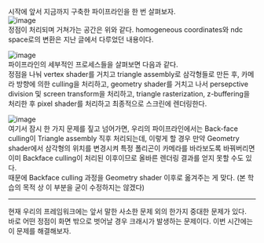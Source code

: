 시작에 앞서 지금까지 구축한 파이프라인을 한 번 살펴보자.  
![image](https://user-images.githubusercontent.com/63915665/194317069-620c236f-7161-473d-acb4-f05216828ee0.png)  
정점이 처리되며 거쳐가는 공간은 위와 같다. homogeneous coordinates와 ndc space로의 변환은 지난 글에서 다루었던 내용이다.  

![image](https://user-images.githubusercontent.com/63915665/194317292-19fdddee-08cb-431b-b26a-88e85971893f.png)  
파이프라인의 세부적인 프로세스들을 살펴보면 다음과 같다.  
정점을 나눠 vertex shader를 거치고 triangle assembly로 삼각형들로 만든 후, 카메라 방향에 의한 culling을 처리하고, geometry shader를 거치고 나서 persepctive division 및 screen transform을 처리하고, triangle rasterization, z-buffering을 처리한 후 pixel shader를 처리하고 최종적으로 스크린에 렌더링한다.  

![image](https://user-images.githubusercontent.com/63915665/194319071-402637a0-9c45-4442-9b45-9d1187fb89c5.png)  
여기서 잠시 한 가지 문제를 짚고 넘어가면, 우리의 파이프라인에서는 Back-face culling이 Triangle assembly 직후 처리되는데, 이렇게 할 경우 만약 Geometry shader에서 삼각형의 위치를 변경시켜 특정 폴리곤이 카메라를 바라보도록 바꿔버리면 이미 Backface culling이 처리된 이후이므로 올바른 렌더링 결과를 얻지 못할 수도 있다.  
때문에 Backface culling 과정을 Geometry shader 이후로 옮겨주는 게 맞다. (본 학습의 목적 상 이 부분을 굳이 수정하지는 않겠다)  

---  

현재 우리의 프레임워크에는 앞서 말한 사소한 문제 외의 한가지 중대한 문제가 있다.  
바로 어떤 정점이 화면 밖으로 벗어날 경우 크래시가 발생하는 문제이다. 이번 시간에는 이 문제를 해결해보자.  

